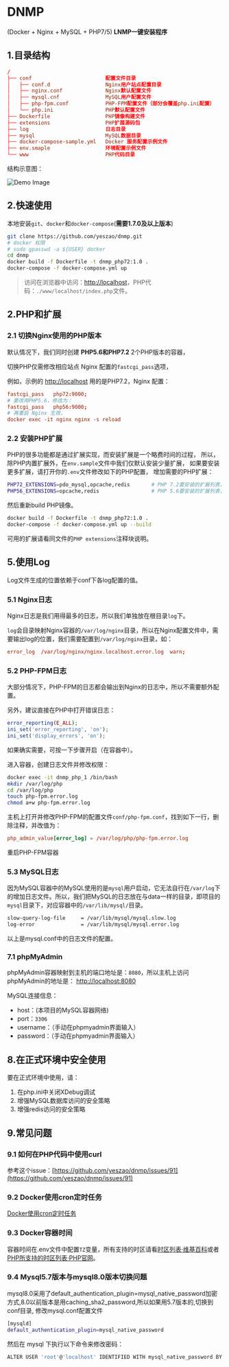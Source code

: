 # DNMP

(Docker + Nginx + MySQL + PHP7/5) **LNMP一键安装程序**

## 1.目录结构

```conf
/
├── conf                        配置文件目录
│   ├── conf.d                  Nginx用户站点配置目录
│   ├── nginx.conf              Nginx默认配置文件
│   ├── mysql.cnf               MySQL用户配置文件
│   ├── php-fpm.conf            PHP-FPM配置文件（部分会覆盖php.ini配置）
│   └── php.ini                 PHP默认配置文件
├── Dockerfile                  PHP镜像构建文件
├── extensions                  PHP扩展源码包
├── log                         日志目录
├── mysql                       MySQL数据目录
├── docker-compose-sample.yml   Docker 服务配置示例文件
├── env.smaple                  环境配置示例文件
└── www                         PHP代码目录
```

结构示意图：

![Demo Image](./dnmp.png)

## 2.快速使用

本地安装`git`、`docker`和`docker-compose`(**需要1.7.0及以上版本**)

```bash
git clone https://github.com/yeszao/dnmp.git
# docker 权限
# sudo gpasswd -a ${USER} docker
cd dnmp
docker build -f Dockerfile -t dnmp_php72:1.0 .
docker-compose -f docker-compose.yml up
```

> 访问在浏览器中访问：[http://localhost](http://localhost)，PHP代码：`./www/localhost/index.php`文件。

## 2.PHP和扩展

### 2.1 切换Nginx使用的PHP版本

默认情况下，我们同时创建 **PHP5.6和PHP7.2** 2个PHP版本的容器，

切换PHP仅需修改相应站点 Nginx 配置的`fastcgi_pass`选项，

例如，示例的 [http://localhost](http://localhost) 用的是PHP7.2，Nginx 配置：

```conf
fastcgi_pass   php72:9000;
# 要改用PHP5.6，修改为：
fastcgi_pass   php56:9000;
# 再重启 Nginx 生效。
docker exec -it nginx nginx -s reload
```

### 2.2 安装PHP扩展

PHP的很多功能都是通过扩展实现，而安装扩展是一个略费时间的过程，
所以，除PHP内置扩展外，在`env.sample`文件中我们仅默认安装少量扩展，
如果要安装更多扩展，请打开你的`.env`文件修改如下的PHP配置，
增加需要的PHP扩展：

```bash
PHP72_EXTENSIONS=pdo_mysql,opcache,redis       # PHP 7.2要安装的扩展列表，英文逗号隔开
PHP56_EXTENSIONS=opcache,redis                 # PHP 5.6要安装的扩展列表，英文逗号隔开
```

然后重新build PHP镜像。

```bash
docker build -f Dockerfile -t dnmp_php72:1.0 .
docker-compose -f docker-compose.yml up --build
```

可用的扩展请看同文件的`PHP extensions`注释块说明。

## 5.使用Log

Log文件生成的位置依赖于conf下各log配置的值。

### 5.1 Nginx日志

Nginx日志是我们用得最多的日志，所以我们单独放在根目录`log`下。

`log`会目录映射Nginx容器的`/var/log/nginx`目录，所以在Nginx配置文件中，需要输出log的位置，我们需要配置到`/var/log/nginx`目录，如：

```conf
error_log  /var/log/nginx/nginx.localhost.error.log  warn;
```

### 5.2 PHP-FPM日志

大部分情况下，PHP-FPM的日志都会输出到Nginx的日志中，所以不需要额外配置。

另外，建议直接在PHP中打开错误日志：

```php
error_reporting(E_ALL);
ini_set('error_reporting', 'on');
ini_set('display_errors', 'on');
```

如果确实需要，可按一下步骤开启（在容器中）。

进入容器，创建日志文件并修改权限：

```bash
docker exec -it dnmp_php_1 /bin/bash
mkdir /var/log/php
cd /var/log/php
touch php-fpm.error.log
chmod a+w php-fpm.error.log
```

主机上打开并修改PHP-FPM的配置文件`conf/php-fpm.conf`，找到如下一行，删除注释，并改值为：

```conf
php_admin_value[error_log] = /var/log/php/php-fpm.error.log
```

重启PHP-FPM容器

### 5.3 MySQL日志

因为MySQL容器中的MySQL使用的是`mysql`用户启动，它无法自行在`/var/log`下的增加日志文件。所以，我们把MySQL的日志放在与data一样的目录，即项目的`mysql`目录下，对应容器中的`/var/lib/mysql/`目录。

```bash
slow-query-log-file     = /var/lib/mysql/mysql.slow.log
log-error               = /var/lib/mysql/mysql.error.log
```

以上是mysql.conf中的日志文件的配置。

### 7.1 phpMyAdmin

phpMyAdmin容器映射到主机的端口地址是：`8080`，所以主机上访问phpMyAdmin的地址是：
[http://localhost:8080](http://localhost:8080)

MySQL连接信息：

- host：(本项目的MySQL容器网络)
- port：`3306`
- username：（手动在phpmyadmin界面输入）
- password：（手动在phpmyadmin界面输入）

## 8.在正式环境中安全使用

要在正式环境中使用，请：

1. 在php.ini中关闭XDebug调试
2. 增强MySQL数据库访问的安全策略
3. 增强redis访问的安全策略

## 9.常见问题

### 9.1 如何在PHP代码中使用curl

参考这个issue：[https://github.com/yeszao/dnmp/issues/91](https://github.com/yeszao/dnmp/issues/91)

### 9.2 Docker使用cron定时任务

[Docker使用cron定时任务](https://www.awaimai.com/2615.html)

### 9.3 Docker容器时间

容器时间在.env文件中配置`TZ`变量，所有支持的时区请看[时区列表·维基百科](https://en.wikipedia.org/wiki/List_of_tz_database_time_zones)或者[PHP所支持的时区列表·PHP官网](https://www.php.net/manual/zh/timezones.php)。

### 9.4 Mysql5.7版本与mysql8.0版本切换问题

mysql8.0采用了default_authentication_plugin=mysql_native_password加密方式,8.0以前版本是用caching_sha2_password,所以如果用5.7版本的,切换到conf目录,
修改mysql.conf配置文件

```sh
[mysqld]
default_authentication_plugin=mysql_native_password
```

然后在 mysql 下执行以下命令来修改密码：

```bash
ALTER USER 'root'@'localhost' IDENTIFIED WITH mysql_native_password BY '新密码';
```
